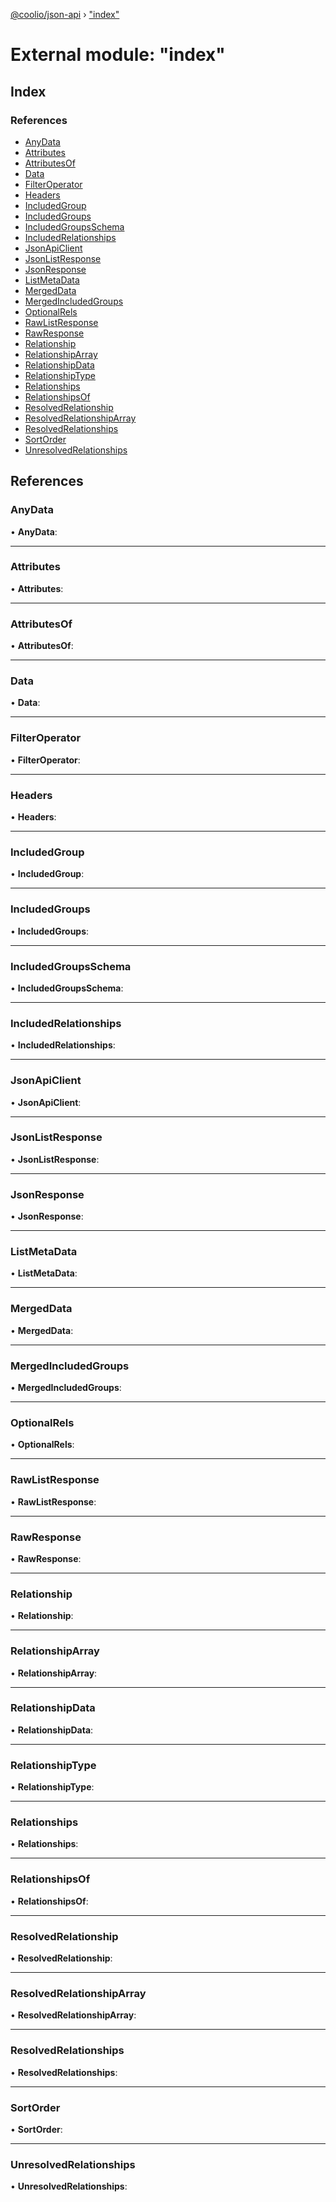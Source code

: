 [@coolio/json-api](../README.md) › ["index"](_index_.md)

# External module: "index"

## Index

### References

* [AnyData](_index_.md#anydata)
* [Attributes](_index_.md#attributes)
* [AttributesOf](_index_.md#attributesof)
* [Data](_index_.md#data)
* [FilterOperator](_index_.md#filteroperator)
* [Headers](_index_.md#headers)
* [IncludedGroup](_index_.md#includedgroup)
* [IncludedGroups](_index_.md#includedgroups)
* [IncludedGroupsSchema](_index_.md#includedgroupsschema)
* [IncludedRelationships](_index_.md#includedrelationships)
* [JsonApiClient](_index_.md#jsonapiclient)
* [JsonListResponse](_index_.md#jsonlistresponse)
* [JsonResponse](_index_.md#jsonresponse)
* [ListMetaData](_index_.md#listmetadata)
* [MergedData](_index_.md#mergeddata)
* [MergedIncludedGroups](_index_.md#mergedincludedgroups)
* [OptionalRels](_index_.md#optionalrels)
* [RawListResponse](_index_.md#rawlistresponse)
* [RawResponse](_index_.md#rawresponse)
* [Relationship](_index_.md#relationship)
* [RelationshipArray](_index_.md#relationshiparray)
* [RelationshipData](_index_.md#relationshipdata)
* [RelationshipType](_index_.md#relationshiptype)
* [Relationships](_index_.md#relationships)
* [RelationshipsOf](_index_.md#relationshipsof)
* [ResolvedRelationship](_index_.md#resolvedrelationship)
* [ResolvedRelationshipArray](_index_.md#resolvedrelationshiparray)
* [ResolvedRelationships](_index_.md#resolvedrelationships)
* [SortOrder](_index_.md#sortorder)
* [UnresolvedRelationships](_index_.md#unresolvedrelationships)

## References

###  AnyData

• **AnyData**:

___

###  Attributes

• **Attributes**:

___

###  AttributesOf

• **AttributesOf**:

___

###  Data

• **Data**:

___

###  FilterOperator

• **FilterOperator**:

___

###  Headers

• **Headers**:

___

###  IncludedGroup

• **IncludedGroup**:

___

###  IncludedGroups

• **IncludedGroups**:

___

###  IncludedGroupsSchema

• **IncludedGroupsSchema**:

___

###  IncludedRelationships

• **IncludedRelationships**:

___

###  JsonApiClient

• **JsonApiClient**:

___

###  JsonListResponse

• **JsonListResponse**:

___

###  JsonResponse

• **JsonResponse**:

___

###  ListMetaData

• **ListMetaData**:

___

###  MergedData

• **MergedData**:

___

###  MergedIncludedGroups

• **MergedIncludedGroups**:

___

###  OptionalRels

• **OptionalRels**:

___

###  RawListResponse

• **RawListResponse**:

___

###  RawResponse

• **RawResponse**:

___

###  Relationship

• **Relationship**:

___

###  RelationshipArray

• **RelationshipArray**:

___

###  RelationshipData

• **RelationshipData**:

___

###  RelationshipType

• **RelationshipType**:

___

###  Relationships

• **Relationships**:

___

###  RelationshipsOf

• **RelationshipsOf**:

___

###  ResolvedRelationship

• **ResolvedRelationship**:

___

###  ResolvedRelationshipArray

• **ResolvedRelationshipArray**:

___

###  ResolvedRelationships

• **ResolvedRelationships**:

___

###  SortOrder

• **SortOrder**:

___

###  UnresolvedRelationships

• **UnresolvedRelationships**:
